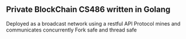 ## Private BlockChain CS486 written in Golang
Deployed as a broadcast network using a restful API 
Protocol mines and communicates concurrently 
Fork safe and thread safe 
